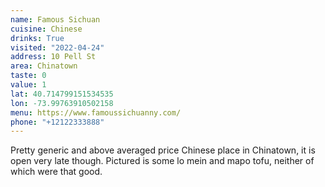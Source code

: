 ```yaml
---
name: Famous Sichuan
cuisine: Chinese
drinks: True
visited: "2022-04-24"
address: 10 Pell St
area: Chinatown
taste: 0
value: 1
lat: 40.714799151534535
lon: -73.99763910502158
menu: https://www.famoussichuanny.com/
phone: "+12122333888"
---
```


Pretty generic and above averaged price Chinese place in Chinatown, it is open very late though. Pictured is some lo mein and mapo tofu, neither of which were that good.
